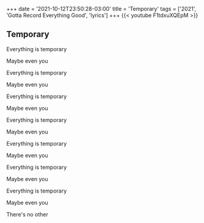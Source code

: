 +++
date = '2021-10-12T23:50:28-03:00'
title = 'Temporary'
tags = ['2021', 'Gotta Record Everything Good', 'lyrics']
+++
{{< youtube F1tdxuXQEpM >}}

## Temporary

Everything is temporary

Maybe even you

Everything is temporary

Maybe even you

Everything is temporary

Maybe even you

Everything is temporary

Maybe even you

Everything is temporary

Maybe even you

Everything is temporary

Maybe even you

Everything is temporary

Maybe even you

There's no other